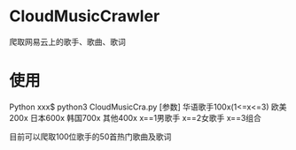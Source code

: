 # CloudMusicCrawler
爬取网易云上的歌手、歌曲、歌词

# 使用
Python xxx$ python3 CloudMusicCra.py [参数]
华语歌手100x(1<=x<=3)
欧美200x
日本600x
韩国700x
其他400x
x==1男歌手
x==2女歌手
x==3组合

目前可以爬取100位歌手的50首热门歌曲及歌词
